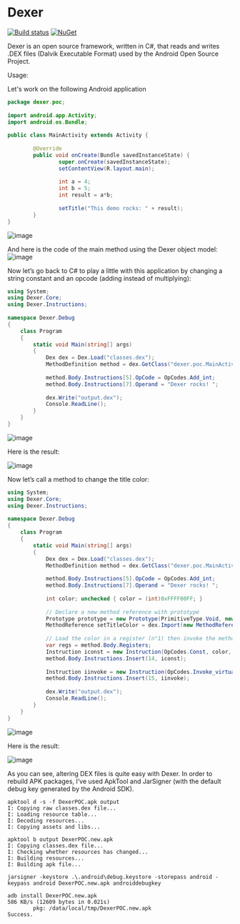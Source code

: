 # Dexer
[![Build status](https://github.com/sailro/Dexer/workflows/CI/badge.svg)](https://github.com/sailro/Dexer/actions?query=workflow%3ACI)
[![NuGet](https://img.shields.io/nuget/v/Dexer.svg)](https://www.nuget.org/packages/Dexer/)

Dexer is an open source framework, written in C#, that reads and writes .DEX files (Dalvik Executable Format) used by the Android Open Source Project.

Usage:

Let's work on the following Android application
```java
package dexer.poc;
 
import android.app.Activity;
import android.os.Bundle;
 
public class MainActivity extends Activity {
 
        @Override
        public void onCreate(Bundle savedInstanceState) {
                super.onCreate(savedInstanceState);
                setContentView(R.layout.main);
       
                int a = 4;
                int b = 5;
                int result = a*b;
       
                setTitle("This demo rocks: " + result);
        }
}
```
![image](https://user-images.githubusercontent.com/638167/71027080-5c716880-20bf-11ea-8974-489d6ee43469.png)

And here is the code of the main method using the Dexer object model:
![image](https://user-images.githubusercontent.com/638167/71027156-8b87da00-20bf-11ea-8d9e-723fb9bc99a0.png)

Now let’s go back to C# to play a little with this application by changing a string constant and an opcode (adding instead of multiplying):
```csharp
using System;
using Dexer.Core;
using Dexer.Instructions;
 
namespace Dexer.Debug
{
    class Program
    {
        static void Main(string[] args)
        {
            Dex dex = Dex.Load("classes.dex");
            MethodDefinition method = dex.GetClass("dexer.poc.MainActivity").GetMethod("onCreate");
 
            method.Body.Instructions[5].OpCode = OpCodes.Add_int;
            method.Body.Instructions[7].Operand = "Dexer rocks! ";
 
            dex.Write("output.dex");
            Console.ReadLine();
        }
    }
}
```

![image](https://user-images.githubusercontent.com/638167/71033470-31d9dc80-20cc-11ea-928a-7533bfb3a1a3.png)

Here is the result:

![image](https://user-images.githubusercontent.com/638167/71033535-533ac880-20cc-11ea-872f-6359760e5895.png)

Now let’s call a method to change the title color:
```csharp
using System;
using Dexer.Core;
using Dexer.Instructions;
 
namespace Dexer.Debug
{
    class Program
    {
        static void Main(string[] args)
        {
            Dex dex = Dex.Load("classes.dex");
            MethodDefinition method = dex.GetClass("dexer.poc.MainActivity").GetMethod("onCreate");
 
            method.Body.Instructions[5].OpCode = OpCodes.Add_int;
            method.Body.Instructions[7].Operand = "Dexer rocks! ";
 
            int color; unchecked { color = (int)0xFFFF00FF; }
 
            // Declare a new method reference with prototype
            Prototype prototype = new Prototype(PrimitiveType.Void, new Parameter(PrimitiveType.Int));
            MethodReference setTitleColor = dex.Import(new MethodReference(method.Owner, "setTitleColor", prototype));
 
            // Load the color in a register (n°1) then invoke the method (register n°5 is 'this' in our case)
            var regs = method.Body.Registers;
            Instruction iconst = new Instruction(OpCodes.Const, color, regs[1]);
            method.Body.Instructions.Insert(14, iconst);
 
            Instruction iinvoke = new Instruction(OpCodes.Invoke_virtual, setTitleColor, regs[5], regs[1]);
            method.Body.Instructions.Insert(15, iinvoke);
 
            dex.Write("output.dex");
            Console.ReadLine();
        }
    }
}
```
![image](https://user-images.githubusercontent.com/638167/71033577-6cdc1000-20cc-11ea-8e7c-05ef8e544eae.png)

Here is the result:

![image](https://user-images.githubusercontent.com/638167/71033606-7c5b5900-20cc-11ea-8a96-c86ba3bfbc07.png)

As you can see, altering DEX files is quite easy with Dexer. In order to rebuild APK packages, I’ve used ApkTool and JarSigner (with the default debug key generated by the Android SDK).

```batch
apktool d -s -f DexerPOC.apk output
I: Copying raw classes.dex file...
I: Loading resource table...
I: Decoding resources...
I: Copying assets and libs...

apktool b output DexerPOC.new.apk
I: Copying classes.dex file...
I: Checking whether resources has changed...
I: Building resources...
I: Building apk file...

jarsigner -keystore .\.android\debug.keystore -storepass android -keypass android DexerPOC.new.apk androiddebugkey

adb install DexerPOC.new.apk
586 KB/s (12609 bytes in 0.021s)
        pkg: /data/local/tmp/DexerPOC.new.apk
Success.
```
